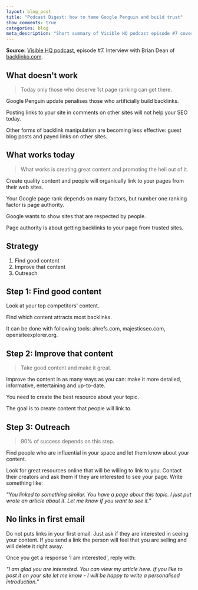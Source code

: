 ```yaml
---
layout: blog_post
title: "Podcast Digest: how to tame Google Penguin and build trust"
show_comments: true
categories: blog
meta_description: "Short summary of Visible HQ podcast episode #7 covering modern SEO strategies of content creation and link building."
---
```


**Source:** [Visible HQ podcast](http://www.visiblehq.com/episode-7/), episode #7. Interview with Brian Dean of [backlinko.com](http://backlinko.com/).

## What doesn't work

> Today only those who deserve 1st page ranking can get there.

Google Penguin update penalises those who artificially build backlinks.

Posting links to your site in comments on other sites will not help your SEO today.

Other forms of backlink manipulation are becoming less effective: guest blog posts and payed links on other sites.

## What works today

> What works is creating great content and promoting the hell out of it.

Create quality content and people will organically link to your pages from their web sites.

Your Google page rank depends on many factors, but number one ranking factor is page authority.

Google wants to show sites that are respected by people.

Page authority is about getting backlinks to your page from trusted sites.

## Strategy

1. Find good content
1. Improve that content
1. Outreach

## Step 1: Find good content

Look at your top competitors' content.

Find which content attracts most backlinks.

It can be done with following tools: ahrefs.com, majesticseo.com, opensiteexplorer.org.

## Step 2: Improve that content

> Take good content and make it great.

Improve the content in as many ways as you can: make it more detailed, informative, entertaining and up-to-date.

You need to create the best resource about your topic.

The goal is to create content that people will link to.

## Step 3: Outreach

> 90% of success depends on this step.

Find people who are influential in your space and let them know about your content.

Look for great resources online that will be willing to link to you. Contact their creators and ask them if they are interested to see your page. Write something like:

_"You linked to something similar. You have a page about this topic. I just put wrote an article about it. Let me know if you want to see it."_

## No links in first email

Do not puts links in your first email. Just ask if they are interested in seeing your content. If you send a link the person will feel that you are selling and will delete it right away.

Once you get a response 'I am interested', reply with:

_"I am glad you are interested. You can view my article here. If you like to post it on your site let me know - I will be happy to write a personalised introduction."_



